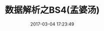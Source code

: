 ---
title: 数据解析之BS4(孟婆汤)
date: 2017-03-04 17:23:49
permalink: /pages/5952ed/
categories:
  - python
  - 爬虫
tags:
  - Python
  - 爬虫
---